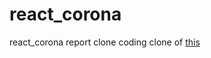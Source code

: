 # react_corona
react_corona report clone coding
clone of [this](https://www.youtube.com/watch?v=DtLhiMxgsm0&list=LL&index=26&t=1842s)